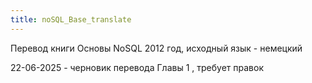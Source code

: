 ```yaml
---
title: noSQL_Base_translate
---
```


Перевод книги Основы NoSQL 2012 год, исходный язык - немецкий

22-06-2025 - черновик перевода Главы 1 , требует правок


